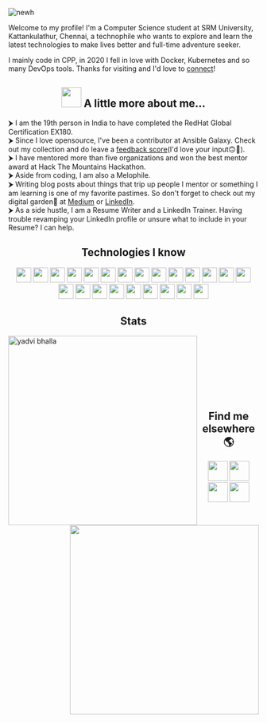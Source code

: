 
<!--
**yadvi12/yadvi12** is a ✨ _special_ ✨ repository because its `README.md` (this file) appears on your GitHub profile.

Here are some ideas to get you started:

- 🔭 I’m currently working on ...
- 🌱 I’m currently learning ...
- 👯 I’m looking to collaborate on ...
- 🤔 I’m looking for help with ...
- 💬 Ask me about ...

- 📫 How to reach me: ...
- 😄 Pronouns: ...
- ⚡ Fun fact: ...
-->
<!-- 
## So glad to see you here...AGAIN :)!  <img src="https://raw.githubusercontent.com/MartinHeinz/MartinHeinz/master/wave.gif" width="30px">-->
<!-- <h2 align="center"> So glad to see you here...AGAIN :)! </h2>
 -->
 
<!-- ![jd](https://user-images.githubusercontent.com/60046892/162618941-4e8a25f0-3d1d-49db-b577-7d0391a2a1ac.PNG) -->
<!-- 

![jjjso](https://user-images.githubusercontent.com/60046892/162618347-c36f135b-075c-46bc-9099-c2a11abdb03f.PNG)
 -->

![newh](https://user-images.githubusercontent.com/60046892/162619027-76a4af50-c6e6-4091-bb95-cc0de9136558.PNG)

Welcome to my profile! I'm a Computer Science student at SRM University, Kattankulathur, Chennai, a technophile who wants to explore and learn the latest technologies to make lives better and full-time adventure seeker. 

I mainly code in CPP, in 2020 I fell in love with Docker, Kubernetes and so many DevOps tools. Thanks for visiting and I'd love to [connect](https://www.linkedin.com/in/yadvibhalla1210/)!


<!-- <div align = "center">
 <img width="50%" height="50%" src="code.gif" alt="">
</div> -->
  
<h2 align="center"><img src="https://emojis.slackmojis.com/emojis/images/1531849430/4246/blob-sunglasses.gif?1531849430" width="40"/> A little more about me... </h2>

⮞ I am the 19th person in India to have completed the RedHat Global Certification EX180.
<br>
⮞ Since I love opensource, I've been a contributor at Ansible Galaxy. Check out my collection and do leave a [feedback score](https://galaxy.ansible.com/yadvi12/kubernetesmultinodecluster)(I'd love your input🙃💜).
<br>
⮞ I have mentored more than five organizations and won the best mentor award at Hack The Mountains Hackathon.
<br>
⮞ Aside from coding, I am also a Melophile.
<br>
⮞ Writing blog posts about things that trip up people I mentor or something I am learning is one of my favorite pastimes. So don't forget to check out my digital garden🌷 at [Medium](https://medium.com/@iivday21) or [LinkedIn](https://www.linkedin.com/in/yadvibhalla1210/detail/recent-activity/posts/).
<br>
⮞ As a side hustle, I am a Resume Writer and a LinkedIn Trainer. Having trouble revamping your LinkedIn profile or unsure what to include in your Resume? I can help.
<br>





<!-- ⮞ I am Yadvi and I love Linux. What fascinates me so much about Linux is the fact that Linux is open source and it has gained so much popularity in the corporate world. The spark I was missing ignited the moment I realized the power of open source and code.
 <br>
⮞  I am highly focused and eager to leverage the in-depth knowledge of high-end technical skills like DevOps, Cloud Computing, Big Data, Data Science, and many more to drive success in the technical world.
 <br>
⮞ Although I've worked on the integration of various technologies, my field of expertise lies in Linux, DevOps and, Cloud Computing.
 <br>
⮞ I've also been the mentor at GirlScript Summer of Code and Hack the Mountains Hackathon. 
 <br>
⮞ I've worked as an student ambassador at LinuxWorld Informatics Pvt Ltd and Hack the Mountains because helping others is the best way to help ourselves.
 <br>
⮞ And because I love opensource, I've been a contributor at Ansible Galaxy by building a [Kubernetes cluster using Ansible](https://galaxy.ansible.com/yadvi12/kubernetesmultinodecluster). -->


<h2 align="center">Technologies I know</h2>

<p align="center">
 <img src="https://img.icons8.com/color/50/000000/kubernetes.png" width="30"  height="30"/>
 <img src="https://img.icons8.com/color/48/000000/azure-1.png" width="30"  height="30"/>
 <img src="https://img.icons8.com/color/48/000000/google-cloud.png" width="30"  height="30"/>
 <img src="https://img.icons8.com/color/48/000000/git.png" width="30"  height="30"/>
 <img src="https://img.icons8.com/color/48/000000/c-plus-plus-logo.png" width="30"  height="30"/>
<!--  <img height="32" width="32" src="https://cdn.jsdelivr.net/npm/simple-icons@v3/icons/kubernetes.svg" /> -->
  <img width="30"  height="30" src="https://cdn.jsdelivr.net/npm/simple-icons@v3/icons/terraform.svg" />
 <img src="https://img.icons8.com/color/48/000000/amazon-web-services.png" width="30"  height="30"/>
<!-- <img height="32" width="32" src="https://cdn.jsdelivr.net/npm/simple-icons@v3/icons/amazonaws.svg" /> -->
 <img src="https://img.icons8.com/color/48/000000/jenkins.png" width="30"  height="30"/>
<!--  <img height="32" width="32" src="https://cdn.jsdelivr.net/npm/simple-icons@v3/icons/jenkins.svg" /> -->
 <img src="https://img.icons8.com/dusk/64/000000/docker.png" width="30"  height="30"/>
<!-- <img height="32" width="32" src="https://cdn.jsdelivr.net/npm/simple-icons@v3/icons/docker.svg" /> -->
 <img src="https://img.icons8.com/windows/32/fa314a/redhat.png" width="30"  height="30"/>
<!-- <img height="32" width="32" src="https://cdn.jsdelivr.net/npm/simple-icons@v3/icons/redhat.svg" /> -->
 <img src="https://img.icons8.com/dusk/64/000000/python.png"  width="30"  height="30"/>
<!-- <img height="32" width="32" src="https://cdn.jsdelivr.net/npm/simple-icons@v3/icons/python.svg" /> -->
 <img src="https://img.icons8.com/nolan/64/html-5.png" width="30"  height="30" />
<!--  <img height="32" width="32" src="https://cdn.jsdelivr.net/npm/simple-icons@v3/icons/html5.svg" /> -->
 <img src="https://img.icons8.com/dusk/50/000000/linux.png"  width="30"  height="30" />
<!-- <img height="32" width="32" src="https://cdn.jsdelivr.net/npm/simple-icons@v3/icons/linux.svg" /> -->
 <img src="https://img.icons8.com/dusk/64/000000/css3.png" width="30"  height="30"  />
<!-- <img height="32" width="32" src="https://cdn.jsdelivr.net/npm/simple-icons@v3/icons/css3.svg" /> -->
 <img width="30"  height="30" src="https://cdn.jsdelivr.net/npm/simple-icons@v3/icons/postman.svg" />
 <img src="https://img.icons8.com/dusk/64/000000/github.png" width="30"  height="30" />
<!--  <img height="32" width="32" src="https://cdn.jsdelivr.net/npm/simple-icons@v3/icons/github.svg" /> -->
 <img src="https://img.icons8.com/dusk/64/000000/javascript.png" width="30"  height="30"/>
<!-- <img height="32" width="32" src="https://cdn.jsdelivr.net/npm/simple-icons@v3/icons/javascript.svg" /> -->
<!--  <img height="32" width="32" src="https://cdn.jsdelivr.net/npm/simple-icons@v3/icons/node-dot-js.svg" /> -->
 <img src="https://img.icons8.com/plasticine/100/000000/react.png" width="30"  height="30"/>
<!-- <img height="32" width="32" src="https://cdn.jsdelivr.net/npm/simple-icons@v3/icons/react.svg" /> -->
 <img src="https://img.icons8.com/color/50/000000/mongodb.png" width="30"  height="30"/>
<!-- <img height="32" width="32" src="https://cdn.jsdelivr.net/npm/simple-icons@v3/icons/mongodb.svg" /> -->
<!-- <img height="32" width="32" src="https://cdn.jsdelivr.net/npm/simple-icons@v3/icons/github.svg" /> -->
 <img height="30" width="30" src="https://cdn.jsdelivr.net/npm/simple-icons@v3/icons/virtualbox.svg" />
<!--  <img height="32" width="32" src="https://cdn.jsdelivr.net/npm/simple-icons@v3/icons/c.svg" /> -->
 <img height="30" width="30" src="https://img.icons8.com/color/48/000000/bootstrap.png"/>
<!-- <img height="32" width="32" src="https://cdn.jsdelivr.net/npm/simple-icons@v3/icons/bootstrap.svg" /> -->
 <img height="30" width="30" src="https://img.icons8.com/fluent/48/000000/vmware-workstation-player.png"/>
<!--  <img height="32" width="32" src="https://cdn.jsdelivr.net/npm/simple-icons@v3/icons/vmware.svg" /> -->
 <img height="30" width="30" src="https://img.icons8.com/color/48/000000/ansible.png"/>
<!--   <img height="32" width="32" src="https://cdn.jsdelivr.net/npm/simple-icons@v3/icons/ansible.svg" /> -->
 </p>
<h2 align="center">Stats </h2>

<p>
  <div>
    <a href="https://github.com/denvercoder1/github-readme-streak-stats" title="Go to Source">
      <img align="left" width=380 src="https://github-readme-streak-stats.herokuapp.com/?user=yadvi12&theme=react&border=61dafb&hide_border=true" alt="yadvi bhalla" />
    </a>
    <a href="https://github.com/yadvi12/github-readme-stats" title="Go to Source">
      <img align="right" width=380 src="https://github-readme-stats.vercel.app/api?username=yadvi12&show_icons=true&theme=react&border_color=61dafb&hide_border=true" />
    </a>
  </div>
    </p>
  <br><br><br><br><br><br><br>
<!--   <div align=center>
    <a href="https://github.com/yadvi12/github-readme-stats">
      <img width=380 align="left" src="https://github-readme-stats.vercel.app/api/top-langs/?username=yadvi12&hide=c%23,powershell,Mathematica,Ruby,Objective-C,Objective-C%2b%2b,Cuda&title_color=61dafb&text_color=ffffff&icon_color=61dafb&bg_color=20232a&langs_count=8&layout=compact&border_color=61dafb&hide_border=true" />
    </a>
  </div> -->

  

<!--  
## Stats 
  
  
<p>
  
  <img src="https://github-readme-stats.vercel.app/api?username=yadvi12&show_icons=true&theme=nord" alt="stats">
  </p> -->
  
<!--
## Technologies used in my projects:

  <p>
 
  <img src="https://github-readme-stats.vercel.app/api/top-langs/?username=yadvi12&layout=compact)">
  </p> 
  -->
  


  
<!--   ## My Interests:

<p align="center">

  <b>Listening to music</b><br />
  <b>Writing Technical Blogs</b><br />
  <b>Trekking</b><br />
  <b>Cooking</b><br />
  <b>Travelling to new places</b>
<hr> -->

<p align="center">
<!--   <b>Let's connect and chat! Open for collaborations.</b> -->
 <h2 align="center">Find me elsewhere 🌎</h2>


  <p align="center">
    <a href="https://twitter.com/ivday21" alt="Twitter"><img src="https://img.icons8.com/doodle/48/000000/twitter--v1.png" width="40"  height="40"/></a>
<!--    <img src="https://raw.githubusercontent.com/jayehernandez/jayehernandez/3f5402efef9a0ae89211a6e04609558e862ca616/readme/twitter-fill.svg"> -->
    <a href="https://www.linkedin.com/in/yadvibhalla1210" alt="Linkedin"><img src="https://img.icons8.com/doodle/48/000000/linkedin--v2.png" width="40"  height="40"/></a>
<!--    <img src="https://raw.githubusercontent.com/jayehernandez/jayehernandez/3f5402efef9a0ae89211a6e04609558e862ca616/readme/linkedin-fill.svg"> -->
    <a href="https://www.instagram.com/_yadvi_12/" alt="Instagram"><img src="https://img.icons8.com/doodle/50/000000/instagram-new.png" width="40"  height="40"/></a>
<!--   <a href="https://medium.com/@iivday21" alt="Medium"><img src="https://img.icons8.com/color/48/000000/medium-monogram.png" width="40"  height="40"/></a> -->
    <a href="mailto:yadvibhalla2002@gmail.com" alt="Contact me"><img src="https://img.icons8.com/doodle/48/000000/apple-mail.png" width="40"  height="40"/></a>
<!--    <img src="https://raw.githubusercontent.com/jayehernandez/jayehernandez/3f5402efef9a0ae89211a6e04609558e862ca616/readme/mail-fill.svg"> -->
    
  </p>

 
</p>

